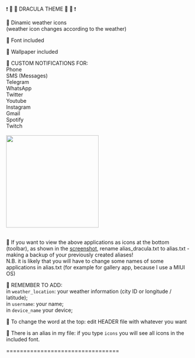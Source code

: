 ❗️ 🦇  🎨   DRACULA THEME   🎨  🦇 ❗️<br>

📌 Dinamic weather icons<br>
(weather icon changes according to the weather)

📌  Font included

📌  Wallpaper included

📌  CUSTOM NOTIFICATIONS FOR:<br>
Phone<br>
SMS (Messages)<br>
Telegram<br>
WhatsApp<br>
Twitter<br>
Youtube<br>
Instagram<br>
Gmail<br>
Spotify<br>
Twitch<br>
<br>
<img src="https://github.com/M4dGun/t-ui_themes/blob/main/Dracula_theme/Screenshot_DRACULA_4.jpg" data-canonical-src="https://github.com/M4dGun/t-ui_themes/blob/main/Dracula_theme/Screenshot_DRACULA_4.jpg" width="250" /><br>
<br>


📌  If you want to view the above applications as icons at the bottom (toolbar), as shown in the [screenshot](https://github.com/M4dGun/t-ui_themes/blob/main/Dracula_theme/Screenshot_DRACULA_1.jpg), rename alias_dracula.txt to alias.txt - making a backup of your previously created aliases!<br>
N.B. it is likely that you will have to change some names of some applications in alias.txt (for example for gallery app, because I use a MIUI OS)<br>

📌  REMEMBER TO ADD:<br>
in `weather_location`: your weather information (city ID or longitude / latitude);<br>
in `username`: your name;<br>
in `device_name` your device;<br>

📌  To change the word at the top: edit HEADER file with whatever you want<br>

📌 There is an alias in my file: if you type `icons` you will see all icons in the included font.

=================================
